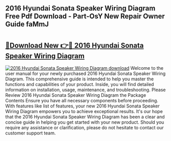 ## 2016 Hyundai Sonata Speaker Wiring Diagram Free Pdf Download - Part-OsY New Repair Owner Guide faMmJ

# <h2><a href="http://dfmevuy.blite.top/?on=2016+Hyundai+Sonata+Speaker+Wiring+Diagram">🔗Download New 👉🔴 2016 Hyundai Sonata Speaker Wiring Diagram</a></h2>

[![2016 Hyundai Sonata Speaker Wiring Diagram download](https://i.imgur.com/lujVjoI.png)](http://dfmevuy.blite.top/?on=2016+Hyundai+Sonata+Speaker+Wiring+Diagram)
Welcome to the user manual for your newly purchased 2016 Hyundai Sonata Speaker Wiring Diagram. This comprehensive guide is intended to help you master the functions and capabilities of your product. Inside, you will find detailed information on installation, usage, maintenance, and troubleshooting. Please Review 2016 Hyundai Sonata Speaker Wiring Diagram the Package Contents Ensure you have all necessary components before proceeding. With features like list of features, your new 2016 Hyundai Sonata Speaker Wiring Diagram empowers you to achieve exceptional results. It's our hope that the 2016 Hyundai Sonata Speaker Wiring Diagram has been a clear and concise guide in helping you get started with your new product. Should you require any assistance or clarification, please do not hesitate to contact our customer support team.
